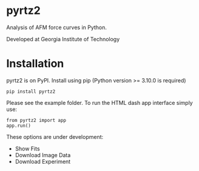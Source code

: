 # pyrtz2

Analysis of AFM force curves in Python.

Developed at Georgia Institute of Technology

# Installation
pyrtz2 is on PyPI. Install using pip (Python version >= 3.10.0 is required)

```
pip install pyrtz2
```

Please see the example folder. To run the HTML dash app interface simply use:

```
from pyrtz2 import app
app.run()
```

These options are under development:
- Show Fits
- Download Image Data
- Download Experiment
